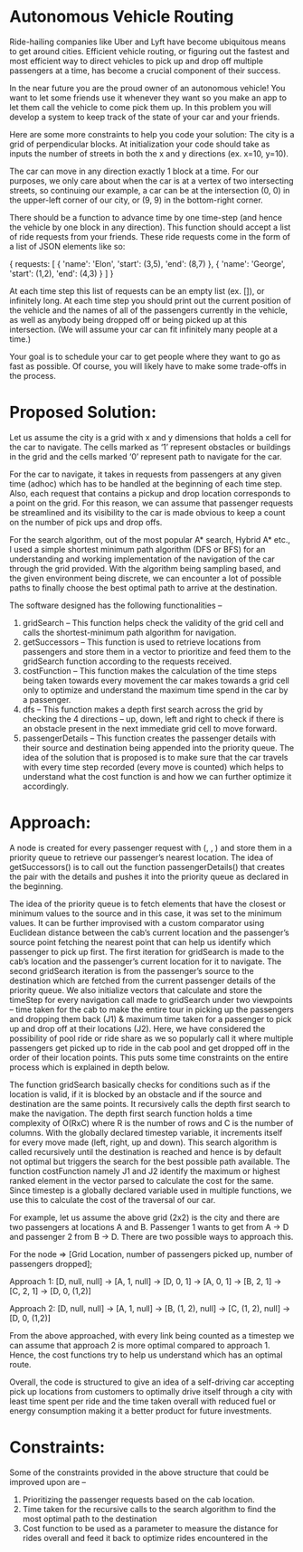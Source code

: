 # Autonomous Vehicle Routing


Ride-hailing companies like Uber and Lyft have become ubiquitous means to get around cities. Efficient vehicle routing,
or figuring out the fastest and most efficient way to direct vehicles to pick up and drop off multiple passengers at a
time, has become a crucial component of their success.

In the near future you are the proud owner of an autonomous vehicle! You want to let some friends use it whenever they
want so you make an app to let them call the vehicle to come pick them up. In this problem you will develop a system to
keep track of the state of your car and your friends.

Here are some more constraints to help you code your solution:
The city is a grid of perpendicular blocks. At initialization your code should take as inputs the number of streets in
both the x and y directions (ex. x=10, y=10).

The car can move in any direction exactly 1 block at a time. For our purposes, we only care about when the car is at a
vertex of two intersecting streets, so continuing our example, a car can be at the intersection (0, 0) in the upper-left
corner of our city, or (9, 9) in the bottom-right corner.

There should be a function to advance time by one time-step (and hence the vehicle by one block in any direction). This
function should accept a list of ride requests from your friends. These ride requests come in the form of a list of JSON
elements like so:

{ requests: [
    {
      'name': 'Elon',
      'start': (3,5),
      'end': (8,7)
    },
    {
      'name': 'George',
      'start': (1,2),
      'end': (4,3)
    }
  ]
}

At each time step this list of requests can be an empty list (ex. []), or infinitely long. At each time step you should
print out the current position of the vehicle and the names of all of the passengers currently in the vehicle, as well
as anybody being dropped off or being picked up at this intersection. (We will assume your car can fit infinitely many
people at a time.)

Your goal is to schedule your car to get people where they want to go as fast as possible. Of course, you will likely
have to make some trade-offs in the process.

# Proposed Solution:
Let us assume the city is a grid with x and y dimensions that holds a cell for the car to navigate. The cells marked as ‘1’ represent obstacles or buildings in the grid and the cells marked ‘0’ represent path to navigate for the car. 

For the car to navigate, it takes in requests from passengers at any given time (adhoc) which has to be handled at the beginning of each time step. Also, each request that contains a pickup and drop location corresponds to a point on the grid. For this reason, we can assume that passenger requests be streamlined and its visibility to the car is made obvious to keep a count on the number of pick ups and drop offs. 

For the search algorithm, out of the most popular A* search, Hybrid A* etc., I used a simple shortest minimum path algorithm (DFS or BFS) for an understanding and working implementation of the navigation of the car through the grid provided. With the algorithm being sampling based, and the given environment being discrete, we can encounter a lot of possible paths to finally choose the best optimal path to arrive at the destination.

The software designed has the following functionalities –

1. gridSearch – This function helps check the validity of the grid cell and calls the shortest-minimum path algorithm for navigation. 
2. getSuccessors – This function is used to retrieve locations from passengers and store them in a vector to prioritize and feed them to the gridSearch function according to the requests received.
3. costFunction – This function makes the calculation of the time steps being taken towards every movement the car makes towards a grid cell only to optimize and understand the maximum time spend in the car by a passenger.
4. dfs – This function makes a depth first search across the grid by checking the 4 directions – up, down, left and right to check if there is an obstacle present in the next immediate grid cell to move forward. 
5. passengerDetails – This function creates the passenger details with their source and destination being appended into the priority queue.
The idea of the solution that is proposed is to make sure that the car travels with every time step recorded (every move is counted) which helps to understand what the cost function is and how we can further optimize it accordingly. 

# Approach:

A node is created for every passenger request with (<Passenger>, <Source location>, <Destination Location>) and store them in a priority queue to retrieve our passenger’s nearest location. The idea of getSuccessors() is to call out the function passengerDetails() that creates the pair with the details and pushes it into the priority queue as declared in the beginning. 
    
The idea of the priority queue is to fetch elements that have the closest or minimum values to the source and in this case, it was set to the minimum values. It can be further improvised with a custom comparator using Euclidean distance between the cab’s current location and the passenger’s source point fetching the nearest point that can help us identify which passenger to pick up first. The first iteration for gridSearch is made to the cab’s location and the passenger’s current location for it to navigate. The second gridSearch iteration is from the passenger’s source to the destination which are fetched from the current passenger details of the priority queue. We also initialize vectors that calculate and store the timeStep for every navigation call made to gridSearch under two viewpoints – time taken for the cab to make the entire tour in picking up the passengers and dropping them back (J1) & maximum time taken for a passenger to pick up and drop off at their locations (J2). Here, we have considered the possibility of pool ride or ride share as we so popularly call it where multiple passengers get picked up to ride in the cab pool and get dropped off in the order of their location points. This puts some time constraints on the entire process which is explained in depth below. 
    
The function gridSearch basically checks for conditions such as if the location is valid, if it is blocked by an obstacle and if the source and destination are the same points. It recursively calls the depth first search to make the navigation. The depth first search function holds a time complexity of O(RxC) where R is the number of rows and C is the number of columns. With the globally declared timestep variable, it increments itself for every move made (left, right, up and down). This search algorithm is called recursively until the destination is reached and hence is by default not optimal but triggers the search for the best possible path available. 
The function costFunction namely J1 and J2 identify the maximum or highest ranked element in the vector parsed to calculate the cost for the same. Since timestep is a globally declared variable used in multiple functions, we use this to calculate the cost of the traversal of our car. 

For example, let us assume the above grid (2x2) is the city and there are two passengers at locations A and B. Passenger 1 wants to get from A -> D and passenger 2 from B -> D. There are two possible ways to approach this.
    
For the node => [Grid Location, number of passengers picked up, number of passengers dropped];
    
Approach 1: 
[D, null, null] -> [A, 1, null] -> [D, 0, 1] -> [A, 0, 1] -> [B, 2, 1] -> [C, 2, 1] -> [D, 0, (1,2)]
    
Approach 2:
[D, null, null] -> [A, 1, null] -> [B, (1, 2), null] -> [C, (1, 2), null] -> [D, 0, (1,2)]
    
From the above approached, with every link being counted as a timestep we can assume that approach 2 is more optimal compared to approach 1. Hence, the cost functions try to help us understand which has an optimal route.
    
Overall, the code is structured to give an idea of a self-driving car accepting pick up locations from customers to optimally drive itself through a city with least time spent per ride and the time taken overall with reduced fuel or energy consumption making it a better product for future investments. 

# Constraints:

Some of the constraints provided in the above structure that could be improved upon are – 
    
1. Prioritizing the passenger requests based on the cab location.
2. Time taken for the recursive calls to the search algorithm to find the most optimal path to the destination
3. Cost function to be used as a parameter to measure the distance for rides overall and feed it back to optimize rides encountered in the 

